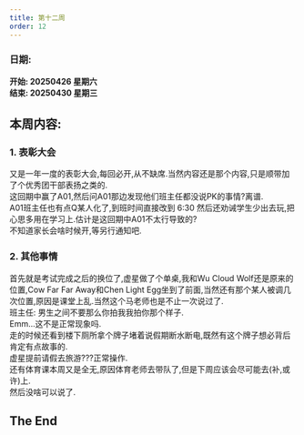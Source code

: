 ```yaml
---
title: 第十二周
order: 12
---
```


### 日期:  
**开始: 20250426 星期六**  
**结束: 20250430 星期三**  

## 本周内容:  

### 1. 表彰大会

又是一年一度的表彰大会,每回必开,从不缺席.当然内容还是那个内容,只是顺带加了个优秀团干部表扬之类的.  
这回期中赢了A01,然后问A01那边发现他们班主任都没说PK的事情?离谱.  
A01班主任也有点Q某人化了,到班时间直接改到 6:30 然后还劝诫学生少出去玩,把心思多用在学习上.估计是这回期中A01不太行导致的?  
不知道家长会啥时候开,等另行通知吧.  

### 2. 其他事情

首先就是考试完成之后的换位了,虚星做了个单桌,我和Wu Cloud Wolf还是原来的位置,Cow Far Far Away和Chen Light Egg坐到了前面,当然还有那个某人被调几次位置,原因是课堂上乱.当然这个马老师也是不止一次说过了.  
班主任: 男生之间不要那么你拍我我拍你那个样子.  
Emm...这不是正常现象吗.  
走的时候还看到楼下厕所拿个牌子堵着说假期断水断电,既然有这个牌子想必背后肯定有点故事的.  
虚星提前请假去旅游???正常操作.  
还有体育课本周又是全无,原因体育老师去带队了,但是下周应该会尽可能去(补,或许)上.  
然后没啥可以说了.  

## The End